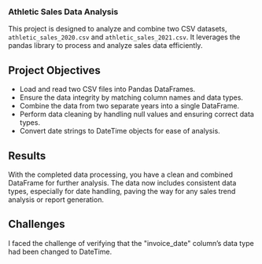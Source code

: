 ### Athletic Sales Data Analysis

This project is designed to analyze and combine two CSV datasets, `athletic_sales_2020.csv` and `athletic_sales_2021.csv`. It leverages the pandas library to process and analyze sales data efficiently.

## Project Objectives

- Load and read two CSV files into Pandas DataFrames.
- Ensure the data integrity by matching column names and data types.
- Combine the data from two separate years into a single DataFrame.
- Perform data cleaning by handling null values and ensuring correct data types.
- Convert date strings to DateTime objects for ease of analysis.

## Results

With the completed data processing, you have a clean and combined DataFrame for further analysis. The data now includes consistent data types, especially for date handling, paving the way for any sales trend analysis or report generation.

## Challenges 
I faced the challenge of verifying that the "invoice_date" column’s data type had been changed to DateTime. 

